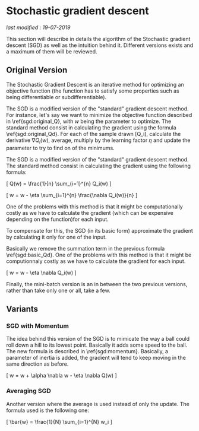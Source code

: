 # Stochastic gradient descent

_last modified : 19-07-2019_

This section will describe in details the algorithm of the Stochastic gradient descent (SGD) as well as the intuition behind it. Different versions exists and a maximum of them will be reviewed.

## Original Version

The Stochastic Gradient Descent is an iterative method for optimizing an objective function (the function has to satisfy some properties such as being differentiable or subdifferentiable).

The SGD is a modified version of the "standard" gradient descent method. For instance, let's say we want to minimize the objective function described in \ref{sgd:original_Q}, with $w$ being the parameter to optimize. The standard method consist in calculating the gradient using the formula \ref{sgd:original_Qd}. For each of the sample drawn \[Q_i\], calculate the derivative $\nabla Q_i(w)$, average, multiply by the learning factor $\eta$ and update the parameter to try to find on of the minimums.

The SGD is a modified version of the "standard" gradient descent method. The standard method consist in calculating the gradient using the following formula:

\[
Q(w) = \frac{1}{n} \sum_{i=1}^{n} Q_i(w)
\]

\[
w = w - \eta \sum_{i=1}^{n} \frac{\nabla Q_i(w)}{n}
\]

One of the problems with this method is that it might be computationally costly as we have to calculate the gradient (which can be expensive depending on the function)for each input.

To compensate for this, the SGD (in its basic form) approximate the gradient by calculating it only for one of the input.

Basically we remove the summation term in the previous formula \ref{sgd:basic_Qd}.
One of the problems with this method is that it might be computionnaly costly as we have to calculate the gradient for each input.

\[
w = w - \eta \nabla Q_i(w)
\]

Finally, the mini-batch version is an in between the two previous versions, rather than take only one or all, take a few.


## Variants

### SGD with Momentum

The idea behind this version of the SGD is to mimicate the way a ball could roll down a hill to its lowest point. Basically it adds some speed to the ball. The new formula is described in \ref{sgd:momentum}. Basically, a parameter of inertia is added, the gradient will tend to keep moving in the same direction as before.

\[
w = w + \alpha \nabla w - \eta \nabla Q(w)
\]

### Averaging SGD

Another version where the average is used instead of only the update.
The formula used is the following one:

\[
\bar{w} = \frac{1}{N} \sum_{i=1}^{N} w_i
\]
